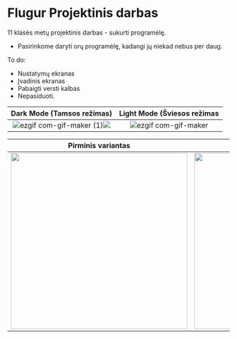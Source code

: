 # Flugur Projektinis darbas

11 klasės metų projektinis darbas - sukurti programėlę.

- Pasirinkome daryti orų programėlę, kadangi jų niekad nebus per daug.

To do:
- Nustatymų ekranas
- Įvadinis ekranas
- Pabaigti versti kalbas
- Nepasiduoti.


Dark Mode (Tamsos režimas)  |  Light Mode (Šviesos režimas
:-------------------------:|:-------------------------:
![ezgif com-gif-maker (1)](https://user-images.githubusercontent.com/96780163/212784112-a680fd69-9a1c-4444-936b-5c8d542e38fe.gif)![](https://...Dark.png)  |  ![ezgif com-gif-maker](https://user-images.githubusercontent.com/96780163/212784120-962f4784-6b0a-4b0c-a6ad-3d3d897fd552.gif)

      
   Pirminis variantas   |   (Gali būti implementuotas)
:-------------------------:|:-------------------------:
<img src="https://user-images.githubusercontent.com/96780163/212785329-43493b1c-4008-4d1f-8dc9-b7645a128467.png" width="400" /> | <img src="https://user-images.githubusercontent.com/96780163/212785318-de309f56-a395-4a26-bb21-67e7a154e1d9.png" width="400" />


